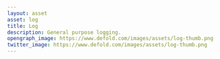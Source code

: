 ```yaml
---
layout: asset
asset: log
title: Log
description: General purpose logging.
opengraph_image: https://www.defold.com/images/assets/log-thumb.png
twitter_image: https://www.defold.com/images/assets/log-thumb.png
---
```

